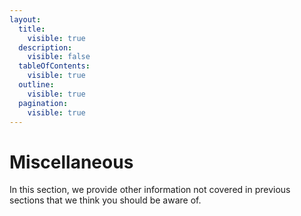 ```yaml
---
layout:
  title:
    visible: true
  description:
    visible: false
  tableOfContents:
    visible: true
  outline:
    visible: true
  pagination:
    visible: true
---
```


# Miscellaneous

In this section, we provide other information not covered in previous sections that we think you should be aware of.
